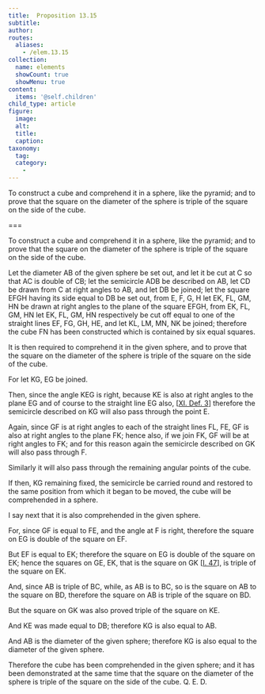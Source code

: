 ```yaml
---
title:  Proposition 13.15
subtitle: 
author:
routes:
  aliases:
    - /elem.13.15
collection:
  name: elements
  showCount: true
  showMenu: true
content:
  items: '@self.children'
child_type: article
figure:
  image:
  alt:
  title:
  caption:
taxonomy:
  tag:
  category:
    - 
---
```


<p><hi rend="ital">To construct a cube and comprehend it in a sphere</hi>, <hi rend="ital">like the pyramid; and to prove that the square on the diameter of the sphere is triple of the square on the side of the cube.</hi>
      </p>

===

<p><span class="ital">To construct a cube and comprehend it in a sphere</span>, <span class="ital">like the pyramid; and to prove that the square on the diameter of the sphere is triple of the square on the side of the cube.</span>
      </p>

<p>Let the diameter <span class="ital">AB</span> of the given sphere be set out, and let it be cut at <span class="ital">C</span> so that <span class="ital">AC</span> is double of <span class="ital">CB</span>; let the semicircle <span class="ital">ADB</span> be described on <span class="ital">AB</span>, let <span class="ital">CD</span> be drawn from <span class="ital">C</span> at right angles to <span class="ital">AB</span>, and let <span class="ital">DB</span> be joined; let the square <span class="ital">EFGH</span> having its side equal to <span class="ital">DB</span> be set out, from <span class="ital">E</span>, <span class="ital">F</span>, <span class="ital">G</span>, <span class="ital">H</span> let <span class="ital">EK</span>, <span class="ital">FL</span>, <span class="ital">GM</span>, <span class="ital">HN</span> be drawn at right angles to the plane of the square <span class="ital">EFGH</span>, from <span class="ital">EK</span>, <span class="ital">FL</span>, <span class="ital">GM</span>, <span class="ital">HN</span> let <span class="ital">EK</span>, <span class="ital">FL</span>, <span class="ital">GM</span>, <span class="ital">HN</span> respectively be cut off equal to one of the straight lines <span class="ital">EF</span>, <span class="ital">FG</span>, <span class="ital">GH</span>, <span class="ital">HE</span>, and let <span class="ital">KL</span>, <span class="ital">LM</span>, <span class="ital">MN</span>, <span class="ital">NK</span> be joined; therefore the cube <span class="ital">FN</span> has been constructed which is contained by six equal squares. 
      </p>

<p>It is then required to comprehend it in the given sphere, and to prove that the square on the diameter of the sphere is triple of the square on the side of the cube. </p>

<p>For let <span class="ital">KG</span>, <span class="ital">EG</span> be joined. </p>

<p>Then, since the angle <span class="ital">KEG</span> is right, because <span class="ital">KE</span> is also at right angles to the plane <span class="ital">EG</span> and of course to the straight line <span class="ital">EG</span> also, [<a href="/elem.11.def.3">XI. Def. 3</a>] therefore the semicircle described on <span class="ital">KG</span> will also pass through the point <span class="ital">E</span>. </p>

<p>Again, since <span class="ital">GF</span> is at right angles to each of the straight lines <span class="ital">FL</span>, <span class="ital">FE</span>, <span class="ital">GF</span> is also at right angles to the plane <span class="ital">FK</span>; hence also, if we join <span class="ital">FK</span>, <span class="ital">GF</span> will be at right angles to <span class="ital">FK</span>; <pb n="479"/>and for this reason again the semicircle described on <span class="ital">GK</span> will also pass through <span class="ital">F</span>. </p>

<p>Similarly it will also pass through the remaining angular points of the cube. </p>

<p>If then, <span class="ital">KG</span> remaining fixed, the semicircle be carried round and restored to the same position from which it began to be moved, the cube will be comprehended in a sphere. </p>

<p>I say next that it is also comprehended in the given sphere. </p>

<p>For, since <span class="ital">GF</span> is equal to <span class="ital">FE</span>, and the angle at <span class="ital">F</span> is right, therefore the square on <span class="ital">EG</span> is double of the square on <span class="ital">EF</span>. </p>

<p>But <span class="ital">EF</span> is equal to <span class="ital">EK</span>; therefore the square on <span class="ital">EG</span> is double of the square on <span class="ital">EK</span>; hence the squares on <span class="ital">GE</span>, <span class="ital">EK</span>, that is the square on <span class="ital">GK</span> [<a href="/elem.1.47">I. 47</a>], is triple of the square on <span class="ital">EK</span>. </p>

<p>And, since <span class="ital">AB</span> is triple of <span class="ital">BC</span>, while, as <span class="ital">AB</span> is to <span class="ital">BC</span>, so is the square on <span class="ital">AB</span> to the square on <span class="ital">BD</span>, therefore the square on <span class="ital">AB</span> is triple of the square on <span class="ital">BD</span>. </p>

<p>But the square on <span class="ital">GK</span> was also proved triple of the square on <span class="ital">KE</span>. </p>

<p>And <span class="ital">KE</span> was made equal to <span class="ital">DB</span>; therefore <span class="ital">KG</span> is also equal to <span class="ital">AB</span>. </p>

<p>And <span class="ital">AB</span> is the diameter of the given sphere; therefore <span class="ital">KG</span> is also equal to the diameter of the given sphere. </p>

<p>Therefore the cube has been comprehended in the given sphere; and it has been demonstrated at the same time that the square on the diameter of the sphere is triple of the square on the side of the cube. Q. E. D.</p>
